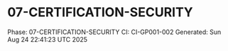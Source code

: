 # 07-CERTIFICATION-SECURITY
Phase: 07-CERTIFICATION-SECURITY
CI: CI-GP001-002
Generated: Sun Aug 24 22:41:23 UTC 2025
